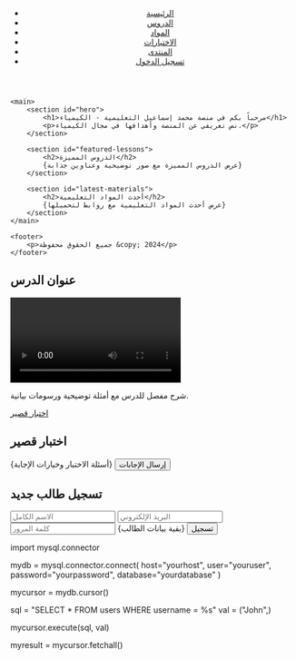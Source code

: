 <!DOCTYPE html>
<html>
<head>
    <title>منصة محمد إسماعيل التعليمية - الكيمياء</title>
    <link rel="stylesheet" href="style.css">
</head>
<body>
    <header>
        <nav>
            <ul>
                <li><a href="#">الرئيسية</a></li>
                <li><a href="#">الدروس</a></li>
                <li><a href="#">المواد</a></li>
                <li><a href="#">الاختبارات</a></li>
                <li><a href="#">المنتدى</a></li>
                <li><a href="#">تسجيل الدخول</a></li>
            </ul>
        </nav>
    </header>

    <main>
        <section id="hero">
            <h1>مرحباً بكم في منصة محمد إسماعيل التعليمية - الكيمياء</h1>
            <p>نص تعريفي عن المنصة وأهدافها في مجال الكيمياء.</p>
        </section>

        <section id="featured-lessons">
            <h2>الدروس المميزة</h2>
            {عرض الدروس المميزة مع صور توضيحية وعناوين جذابة}
        </section>

        <section id="latest-materials">
            <h2>أحدث المواد التعليمية</h2>
            {عرض أحدث المواد التعليمية مع روابط لتحميلها}
        </section>
    </main>

    <footer>
        <p>جميع الحقوق محفوظة &copy; 2024</p>
    </footer>
</body>
</html>
<h2>عنوان الدرس</h2>
<div class="video-container">
    <video controls>
        <source src="lesson.mp4" type="video/mp4">
        متصفحك لا يدعم تشغيل الفيديو.
    </video>
</div>
<p>شرح مفصل للدرس مع أمثلة توضيحية ورسومات بيانية.</p>
<a href="quiz.html">اختبار قصير</a>
<h2>اختبار قصير</h2>
<form>
    {أسئلة الاختبار وخيارات الإجابة}
    <button type="submit">إرسال الإجابات</button>
</form>
<h2>تسجيل طالب جديد</h2>
<form id="registration-form">
    <input type="text" id="name" placeholder="الاسم الكامل" required>
    <input type="email" id="email" placeholder="البريد الإلكتروني" required>
    <input type="password" id="password" placeholder="كلمة المرور" required>
    {بقية بيانات الطالب}
    <button type="submit">تسجيل</button>
</form>

<script>
    // التحقق من صحة البيانات المدخلة باستخدام JavaScript
    document.getElementById('registration-form').addEventListener('submit', function(event) {
        // التحقق من أن جميع الحقول مطلوبة
        // التحقق من صحة البريد الإلكتروني
        // التحقق من قوة كلمة المرور
        // ...

        // إذا كان هناك أي أخطاء، قم بإيقاف إرسال النموذج وعرض رسالة خطأ للمستخدم
        if (errors) {
            event.preventDefault();
            // عرض رسائل الخطأ
        }
    });
</script>
import mysql.connector

mydb = mysql.connector.connect(
  host="yourhost",
  user="youruser",
  password="yourpassword",
  database="yourdatabase"
)

mycursor = mydb.cursor()

sql = "SELECT * FROM users WHERE username = %s"
val = ("John",)

mycursor.execute(sql, val)

myresult = mycursor.fetchall()
